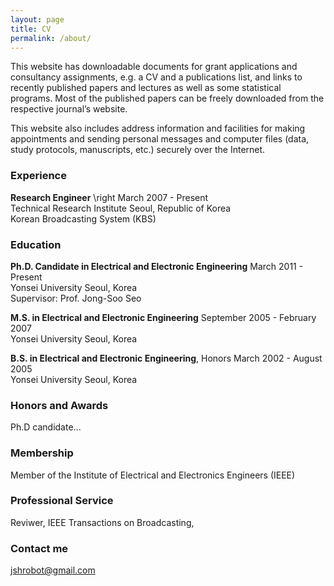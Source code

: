 ```yaml
---
layout: page
title: CV
permalink: /about/
---
```


This website has downloadable documents for grant applications and consultancy assignments, e.g. a CV and a publications list, and links to recently published papers and lectures as well as some statistical programs. Most of the published papers can be freely downloaded from the respective journal’s website.

This website also includes address information and facilities for making appointments and sending personal messages and computer files (data, study protocols, manuscripts, etc.) securely over the Internet.


### Experience

**Research Engineer** \right March 2007 - Present  
Technical Research Institute    Seoul, Republic of Korea  
Korean Broadcasting System (KBS)  

### Education

**Ph.D. Candidate in Electrical and Electronic Engineering**   March 2011 - Present    
Yonsei University    Seoul, Korea    
Supervisor: Prof. Jong-Soo Seo    
	 
**M.S. in Electrical and Electronic Engineering**     September 2005 - February 2007    
Yonsei University   Seoul, Korea     

**B.S. in Electrical and Electronic Engineering**, Honors   March 2002 - August 2005    
Yonsei University   Seoul, Korea    
	 

### Honors and Awards

Ph.D candidate...

### Membership

Member of the Institute of Electrical and Electronics Engineers (IEEE)

### Professional Service

Reviwer, IEEE Transactions on Broadcasting,

### Contact me

[jshrobot@gmail.com](mailto:jshrobot@gmail.com)
